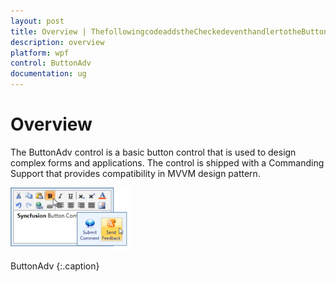 ```yaml
---
layout: post
title: Overview | ThefollowingcodeaddstheCheckedeventhandlertotheButtonAdv | wpf | Syncfusion
description: overview
platform: wpf
control: ButtonAdv
documentation: ug
---
```


# Overview

The ButtonAdv control is a basic button control that is used to design complex forms and applications. The control is shipped with a Commanding Support that provides compatibility in MVVM design pattern.



![](Overview_images/Overview_img1.png)

ButtonAdv
{:.caption}




